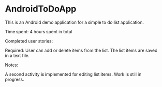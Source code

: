# AndroidToDoApp
This is an Android demo application for a simple to do list application.

Time spent: 4 hours spent in total

Completed user stories:

 Required: User can add or delete items from the list. The list items are saved in a text file.
 
 
Notes:

A second activity is implemented for editing list items. Work is still in progress.

